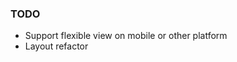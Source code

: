 [BLOG]: http://octman.com/

### TODO

* Support flexible view on mobile or other platform 
* Layout refactor
